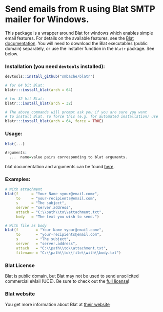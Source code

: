 # Send emails from R using Blat SMTP mailer for Windows.

This package is a wrapper around Blat for windows which 
enables simple email features. For details on the available features, see the
[Blat documentation](http://www.blat.net/syntax/syntax.html "Blat documentation.").
You will need to download the Blat executables (public domain) separately,
or use the installer function in the `blatr` package. See below.

### Installation (you need `devtools` installed):

```R
devtools::install_github("smbache/blatr")

# for 64 bit Blat:
blatr:::install_blat(arch = 64) 

# for 32 bit Blat:
blatr:::install_blat(arch = 32) 

# The above commands will prompt ask you if you are sure you want
# to install Blat. To force this (e.g. for automated installation) use
blatr:::install_blat(arch = 64, force = TRUE)

```

### Usage:

```R
blat(...)

Arguments:
  ...  name=value pairs corresponding to blat arguments.
```

blat documentation and arguments can be found [here](http://www.blat.net/syntax/syntax.html). 


### Examples:
```R
# With attachment
blat(f      = "Your Name <your@email.com>",
     to     = "your-recipients@email.com",
     s      = "The subject",
     server = "server.address",
     attach = "C:\\path\\to\\attachment.txt",
     body   = "The text you wish to send.")

# With file as body
blat(f        = "Your Name <your@email.com>",
     to       = "your-recipients@email.com",
     s        = "The subject",
     server   = "server.address",
     attach   = "C:\\path\\to\\attachment.txt",
     filename = "C:\\path\\to\\file\\with\\body.txt")
``` 

### Blat License
Blat is public domain, but Blat may not be used to send 
unsolicited commercial eMail (UCE). Be sure to check out the
[full license](http://www.blat.net/?docs/license.txt)!

### Blat website
You get more information about Blat at [their website](http://blat.net)

